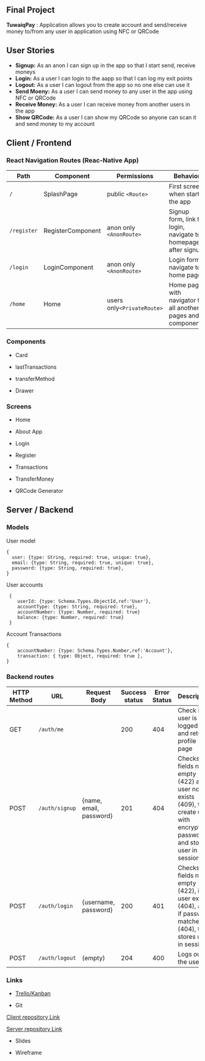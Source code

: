 ## Final Project

**TuwaiqPay** : Application allows you to create account and send/receive money to/from any user in application using NFC or QRCode

## User Stories

- **Signup:** As an anon I can sign up in the app so that I start send, receive moneys
- **Login:** As a user I can login to the aapp so that I can log my exit points
- **Logout:** As a user I can logout from the app so no one else can use it
- **Send Moeny:** As a user I can send money to any user in the app using NFC or QRCode
- **Receive Money:** As a user I can receive money from another users in the app
- **Show QRCode:** As a user I can show my QRCode so anyone can scan it and send money to my account

## Client / Frontend

### React Navigation Routes (Reac-Native App)

| Path | Component | Permissions | Behavior |
| --- | --- | --- | --- |
| `/` | SplashPage | public `<Route>` | First screen when start the app |
| `/register` | RegisterComponent | anon only `<AnonRoute>` | Signup form, link to login, navigate to homepage after signup |
| `/login` | LoginComponent | anon only `<AnonRoute>` | Login form navigate to home page |
| `/home` | Home | users only`<PrivateRoute>` | Home page with navigator to all another pages and components |

### Components

- Card
  
- lastTransactions
  
- transferMethod
  
- Drawer
  

### Screens

- Home
  
- About App
  
- Login
  
- Register
  
- Transactions
  
- TransferMoney
  
- QRCode Generator
  

## Server / Backend

### Models

User model

```
{
  user: {type: String, required: true, unique: true},
  email: {type: String, required: true, unique: true},
  password: {type: String, required: true},
}
```

User accounts

```
 {
    userId: {type: Schema.Types.ObjectId,ref:'User'},
    accountType: {type: String, required: true},
    accountNumber: {type: Number, required: true}
    balance: {type: Number, required: true}
 }
```

Account Transactions

```
{
    accountNumber: {type: Schema.Types.Number,ref:'Account'},
    transaction: { type: Object, required: true },
}
```

### Backend routes

| HTTP Method | URL | Request Body | Success status | Error Status | Description |
| --- | --- | --- | --- | --- | --- |
| GET | `/auth/me` |     | 200 | 404 | Check if user is logged in and return profile page |
| POST | `/auth/signup` | {name, email, password} | 201 | 404 | Checks if fields not empty (422) and user not exists (409), then create user with encrypted password, and store user in session |
| POST | `/auth/login` | {username, password} | 200 | 401 | Checks if fields not empty (422), if user exists (404), and if password matches (404), then stores user in session |
| POST | `/auth/logout` | (empty) | 204 | 400 | Logs out the user |

### Links

- [Trello/Kanban](https://trello.com/b/mPehp6Ve/final-project)

- Git
  

[Client repository Link](https://github.com/TheRealBasel/TuwaiqPay-Frontend)

[Server repository Link](https://github.com/TheRealBasel/TuwaiqPay-Backend)

- Slides

- Wireframe
